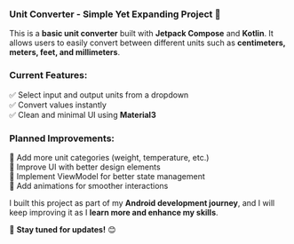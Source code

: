 ### **Unit Converter - Simple Yet Expanding Project** 🚀  

This is a **basic unit converter** built with **Jetpack Compose** and **Kotlin**. It allows users to easily convert between different units such as **centimeters, meters, feet, and millimeters**.  

### **Current Features:**
✅ Select input and output units from a dropdown  
✅ Convert values instantly  
✅ Clean and minimal UI using **Material3**  

### **Planned Improvements:**
🔹 Add more unit categories (weight, temperature, etc.)  
🔹 Improve UI with better design elements  
🔹 Implement ViewModel for better state management  
🔹 Add animations for smoother interactions  

I built this project as part of my **Android development journey**, and I will keep improving it as I **learn more and enhance my skills**.  

🔗 **Stay tuned for updates!** 😊
